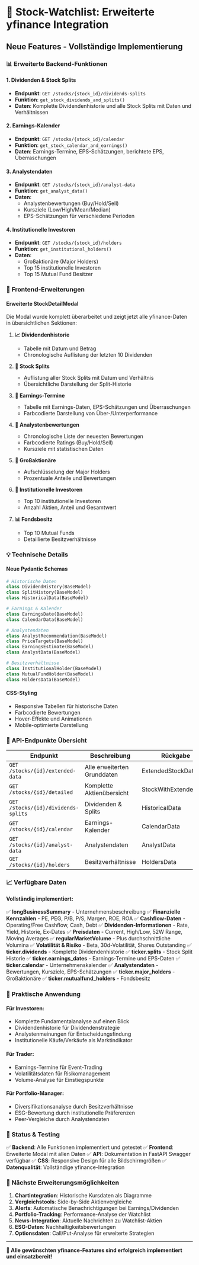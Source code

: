 # 🚀 Stock-Watchlist: Erweiterte yfinance Integration

## Neue Features - Vollständige Implementierung

### 📊 **Erweiterte Backend-Funktionen**

#### **1. Dividenden & Stock Splits**
- **Endpunkt**: `GET /stocks/{stock_id}/dividends-splits`
- **Funktion**: `get_stock_dividends_and_splits()`
- **Daten**: Komplette Dividendenhistorie und alle Stock Splits mit Daten und Verhältnissen

#### **2. Earnings-Kalender**
- **Endpunkt**: `GET /stocks/{stock_id}/calendar`
- **Funktion**: `get_stock_calendar_and_earnings()`
- **Daten**: Earnings-Termine, EPS-Schätzungen, berichtete EPS, Überraschungen

#### **3. Analystendaten**
- **Endpunkt**: `GET /stocks/{stock_id}/analyst-data`
- **Funktion**: `get_analyst_data()`
- **Daten**: 
  - Analystenbewertungen (Buy/Hold/Sell)
  - Kursziele (Low/High/Mean/Median)
  - EPS-Schätzungen für verschiedene Perioden

#### **4. Institutionelle Investoren**
- **Endpunkt**: `GET /stocks/{stock_id}/holders`
- **Funktion**: `get_institutional_holders()`
- **Daten**:
  - Großaktionäre (Major Holders)
  - Top 15 institutionelle Investoren
  - Top 15 Mutual Fund Besitzer

### 🎨 **Frontend-Erweiterungen**

#### **Erweiterte StockDetailModal**
Die Modal wurde komplett überarbeitet und zeigt jetzt alle yfinance-Daten in übersichtlichen Sektionen:

1. **📈 Dividendenhistorie**
   - Tabelle mit Datum und Betrag
   - Chronologische Auflistung der letzten 10 Dividenden

2. **🔄 Stock Splits**
   - Auflistung aller Stock Splits mit Datum und Verhältnis
   - Übersichtliche Darstellung der Split-Historie

3. **📅 Earnings-Termine**
   - Tabelle mit Earnings-Daten, EPS-Schätzungen und Überraschungen
   - Farbcodierte Darstellung von Über-/Unterperformance

4. **🎯 Analystenbewertungen**
   - Chronologische Liste der neuesten Bewertungen
   - Farbcodierte Ratings (Buy/Hold/Sell)
   - Kursziele mit statistischen Daten

5. **🏢 Großaktionäre**
   - Aufschlüsselung der Major Holders
   - Prozentuale Anteile und Bewertungen

6. **🏦 Institutionelle Investoren**
   - Top 10 institutionelle Investoren
   - Anzahl Aktien, Anteil und Gesamtwert

7. **📊 Fondsbesitz**
   - Top 10 Mutual Funds
   - Detaillierte Besitzverhältnisse

### 💡 **Technische Details**

#### **Neue Pydantic Schemas**
```python
# Historische Daten
class DividendHistory(BaseModel)
class SplitHistory(BaseModel)
class HistoricalData(BaseModel)

# Earnings & Kalender
class EarningsDate(BaseModel)
class CalendarData(BaseModel)

# Analystendaten
class AnalystRecommendation(BaseModel)
class PriceTargets(BaseModel)
class EarningsEstimate(BaseModel)
class AnalystData(BaseModel)

# Besitzverhältnisse
class InstitutionalHolder(BaseModel)
class MutualFundHolder(BaseModel)
class HoldersData(BaseModel)
```

#### **CSS-Styling**
- Responsive Tabellen für historische Daten
- Farbcodierte Bewertungen
- Hover-Effekte und Animationen
- Mobile-optimierte Darstellung

### 🔧 **API-Endpunkte Übersicht**

| Endpunkt | Beschreibung | Rückgabe |
|----------|--------------|----------|
| `GET /stocks/{id}/extended-data` | Alle erweiterten Grunddaten | ExtendedStockData |
| `GET /stocks/{id}/detailed` | Komplette Aktienübersicht | StockWithExtendedData |
| `GET /stocks/{id}/dividends-splits` | Dividenden & Splits | HistoricalData |
| `GET /stocks/{id}/calendar` | Earnings-Kalender | CalendarData |
| `GET /stocks/{id}/analyst-data` | Analystendaten | AnalystData |
| `GET /stocks/{id}/holders` | Besitzverhältnisse | HoldersData |

### 📈 **Verfügbare Daten**

#### **Vollständig implementiert:**
✅ **longBusinessSummary** - Unternehmensbeschreibung
✅ **Finanzielle Kennzahlen** - PE, PEG, P/B, P/S, Margen, ROE, ROA
✅ **Cashflow-Daten** - Operating/Free Cashflow, Cash, Debt
✅ **Dividenden-Informationen** - Rate, Yield, Historie, Ex-Dates
✅ **Preisdaten** - Current, High/Low, 52W Range, Moving Averages
✅ **regularMarketVolume** - Plus durchschnittliche Volumina
✅ **Volatilität & Risiko** - Beta, 30d-Volatilität, Shares Outstanding
✅ **ticker.dividends** - Komplette Dividendenhistorie
✅ **ticker.splits** - Stock Split Historie
✅ **ticker.earnings_dates** - Earnings-Termine und EPS-Daten
✅ **ticker.calendar** - Unternehmenskalender
✅ **Analystendaten** - Bewertungen, Kursziele, EPS-Schätzungen
✅ **ticker.major_holders** - Großaktionäre
✅ **ticker.mutualfund_holders** - Fondsbesitz

### 🎯 **Praktische Anwendung**

#### **Für Investoren:**
- Komplette Fundamentalanalyse auf einen Blick
- Dividendenhistorie für Dividendenstrategie
- Analystenmeinungen für Entscheidungsfindung
- Institutionelle Käufe/Verkäufe als Marktindikator

#### **Für Trader:**
- Earnings-Termine für Event-Trading
- Volatilitätsdaten für Risikomanagement
- Volume-Analyse für Einstiegspunkte

#### **Für Portfolio-Manager:**
- Diversifikationsanalyse durch Besitzverhältnisse
- ESG-Bewertung durch institutionelle Präferenzen
- Peer-Vergleiche durch Analystendaten

### 🚦 **Status & Testing**

✅ **Backend**: Alle Funktionen implementiert und getestet
✅ **Frontend**: Erweiterte Modal mit allen Daten
✅ **API**: Dokumentation in FastAPI Swagger verfügbar
✅ **CSS**: Responsive Design für alle Bildschirmgrößen
✅ **Datenqualität**: Vollständige yfinance-Integration

### 🔮 **Nächste Erweiterungsmöglichkeiten**

1. **Chartintegration**: Historische Kursdaten als Diagramme
2. **Vergleichstools**: Side-by-Side Aktienvergleiche  
3. **Alerts**: Automatische Benachrichtigungen bei Earnings/Dividenden
4. **Portfolio-Tracking**: Performance-Analyse der Watchlist
5. **News-Integration**: Aktuelle Nachrichten zu Watchlist-Aktien
6. **ESG-Daten**: Nachhaltigkeitsbewertungen
7. **Optionsdaten**: Call/Put-Analyse für erweiterte Strategien

---

**🎉 Alle gewünschten yfinance-Features sind erfolgreich implementiert und einsatzbereit!**
